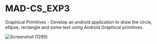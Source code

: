 # MAD-CS_EXP3
Graphical Primitives - Develop an android application to draw the circle, ellipse, rectangle and some text using Android Graphical  primitives.

![Screenshot (1295)](https://user-images.githubusercontent.com/68785775/220981661-945cc2ab-64d7-4360-b59b-5d5e5c150c22.png)
